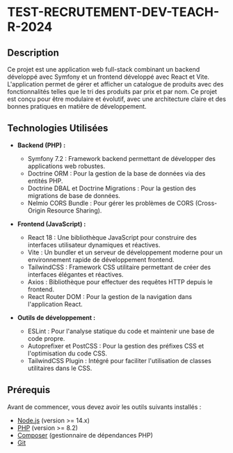 # **TEST-RECRUTEMENT-DEV-TEACH-R-2024**

## Description

Ce projet est une application web full-stack combinant un backend développé avec Symfony et un frontend développé avec React et Vite. L'application permet de gérer et afficher un catalogue de produits avec des fonctionnalités telles que le tri des produits par prix et par nom. Ce projet est conçu pour être modulaire et évolutif, avec une architecture claire et des bonnes pratiques en matière de développement.

## Technologies Utilisées

- **Backend (PHP) :**
  - Symfony 7.2 : Framework backend permettant de développer des applications web robustes.
  - Doctrine ORM : Pour la gestion de la base de données via des entités PHP.
  - Doctrine DBAL et Doctrine Migrations : Pour la gestion des migrations de base de données.
  - Nelmio CORS Bundle : Pour gérer les problèmes de CORS (Cross-Origin Resource Sharing).

- **Frontend (JavaScript) :**
  - React 18 : Une bibliothèque JavaScript pour construire des interfaces utilisateur dynamiques et réactives.
  - Vite : Un bundler et un serveur de développement moderne pour un environnement rapide de développement frontend.
  - TailwindCSS : Framework CSS utilitaire permettant de créer des interfaces élégantes et réactives.
  - Axios : Bibliothèque pour effectuer des requêtes HTTP depuis le frontend.
  - React Router DOM : Pour la gestion de la navigation dans l'application React.

- **Outils de développement :**
  - ESLint : Pour l'analyse statique du code et maintenir une base de code propre.
  - Autoprefixer et PostCSS : Pour la gestion des préfixes CSS et l'optimisation du code CSS.
  - TailwindCSS Plugin : Intégré pour faciliter l'utilisation de classes utilitaires dans le CSS.

## Prérequis

Avant de commencer, vous devez avoir les outils suivants installés :

- [Node.js](https://nodejs.org/) (version >= 14.x)
- [PHP](https://www.php.net/) (version >= 8.2)
- [Composer](https://getcomposer.org/) (gestionnaire de dépendances PHP)
- [Git](https://git-scm.com/)
